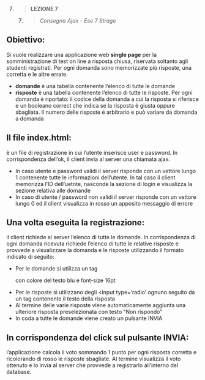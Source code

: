 7. > **LEZIONE 7**
     7. > *Consegna Ajax - Ese 7 Strage*
     
## Obiettivo:
Si vuole realizzare una applicazione web **single page** per la somministrazione di test on line a risposta chiusa, riservata soltanto agli studenti registrati.
Per ogni domanda sono memorizzate più risposte, una corretta e le altre errate.
- **domande** è una tabella contenente l’elenco di tutte le domande
- **risposte** è una tabella contenente l’elenco di tutte le risposte. Per ogni domanda è riportato: il codice della domanda a cui la risposta si riferisce e un booleano correct che indica se la risposta è giusta oppure sbagliata. Il numero delle risposte è arbitrario e può variare da domanda a domanda

## Il file index.html:
è un file di registrazione in cui l’utente inserisce user e password. In corrispondenza dell’ok, il client invia al server una chiamata ajax.
- In caso utente e password validi il server risponde con un vettore lungo 1 contenente tutte le informazioni dell’utente. In tal caso il client memorizza l’ID dell’uetnte, nasconde la sezione di login e visualizza la sezione relativa alle domande
- In caso di utente / password non validi il server risponde con un vettore lungo 0 ed il client visualizza in rosso un apposito messaggio di errore

## Una volta eseguita la registrazione:
il client richiede al server l’elenco di tutte le domande. In corrispondenza di ogni domanda ricevuta richiede l’elenco di tutte le relative risposte e provvede a visualizzare la domanda e le risposte utilizzando il formato indicato di 
seguito:
- Per le domande si utilizza un tag <p> con colore del testo blu e font-size 16pt
- Per le risposte si utilizzano degli <input type=’radio’ ognuno seguito da un tag <span> contenente il testo della risposta
- Al termine delle varie risposte viene automaticamente aggiunta una ulteriore risposta preselezionata con testo “Non rispondo”
- In coda a tutte le domande viene creato un pulsante INVIA

## In corrispondenza del click sul pulsante INVIA:
l’applicazione calcola il voto sommando 1 punto per ogni risposta corretta e ricolorando di rosso le risposte sbagliate. Al termine visualizza il voto ottenuto e lo invia al server che provvede a registrarlo all’interno del database.